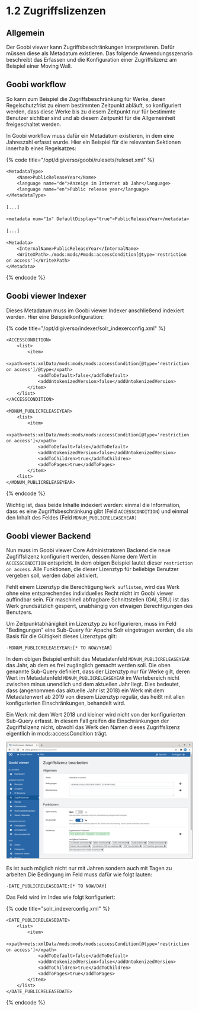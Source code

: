 # 1.2 Zugriffslizenzen

## Allgemein

Der Goobi viewer kann Zugriffsbeschränkungen interpretieren. Dafür müssen diese als Metadatum existieren. Das folgende Anwendungsszenario beschreibt das Erfassen und die Konfiguration einer Zugriffslizenz am Beispiel einer Moving Wall.

## Goobi workflow

So kann zum Beispiel die Zugriffsbeschränkung für Werke, deren Regelschutzfrist zu einem bestimmten Zeitpunkt abläuft, so konfiguriert werden, dass diese Werke bis zu diesem Zeitpunkt nur für bestimmte Benutzer sichtbar sind und ab diesem Zeitpunkt für die Allgemeinheit freigeschaltet werden.

In Goobi workflow muss dafür ein Metadatum existieren, in dem eine Jahreszahl erfasst wurde. Hier ein Beispiel für die relevanten Sektionen innerhalb eines Regelsatzes:

{% code title="/opt/digiverso/goobi/rulesets/ruleset.xml" %}
```markup
<MetadataType>
    <Name>PublicReleaseYear</Name>
    <language name="de">Anzeige im Internet ab Jahr</language>
    <language name="en">Public release year</language>
</MetadataType>

[...]

<metadata num="1o" DefaultDisplay="true">PublicReleaseYear</metadata>

[...]

<Metadata>
    <InternalName>PublicReleaseYear</InternalName>
    <WriteXPath>./mods:mods/#mods:accessCondition[@type='restriction on access']</WriteXPath>
</Metadata>
```
{% endcode %}

## Goobi viewer Indexer

Dieses Metadatum muss im Goobi viewer Indexer anschließend indexiert werden. Hier eine Beispielkonfiguration:

{% code title="/opt/digiverso/indexer/solr\_indexerconfig.xml" %}
```markup
<ACCESSCONDITION>
    <list>
        <item>
            <xpath>mets:xmlData/mods:mods/mods:accessCondition[@type='restriction on access']/@type</xpath>
            <addToDefault>false</addToDefault>
            <addUntokenizedVersion>false</addUntokenizedVersion>
        </item>
    </list>
</ACCESSCONDITION>

<MDNUM_PUBLICRELEASEYEAR>
    <list>
        <item>
            <xpath>mets:xmlData/mods:mods/mods:accessCondition[@type='restriction on access']</xpath>
            <addToDefault>false</addToDefault>
            <addUntokenizedVersion>false</addUntokenizedVersion>
            <addToChildren>true</addToChildren>
            <addToPages>true</addToPages>
        </item>
    <list>
</MDNUM_PUBLICRELEASEYEAR>
```
{% endcode %}

Wichtig ist, dass beide Inhalte indexiert werden: einmal die Information, dass es eine Zugriffsbeschränkung gibt \(Feld `ACCESSCONDITION`\) und einmal den Inhalt des Feldes \(Feld `MDNUM_PUBLICRELEASEYEAR)`

## Goobi viewer Backend

Nun muss im Goobi viewer Core Administratoren Backend die neue Zugfiffslizenz konfiguriert werden, dessen Name dem Wert in `ACCESSCONDITION` entspricht. In dem obigen Beispiel lautet dieser `restriction on access`. Alle Funktionen, die dieser Lizenztyp für beliebige Benutzer vergeben soll, werden dabei aktiviert.

Fehlt einem Lizenztyp die Berechtigung `Werk auflisten`, wird das Werk ohne eine entsprechendes individuelles Recht nicht im Goobi viewer auffindbar sein. Für maschinell abfragbare Schnittstellen \(OAI, SRU\) ist das Werk grundsätzlich gesperrt, unabhängig von etwaigen Berechtigungen des Benutzers.

Um Zeitpunktabhänigkeit im Lizenztyp zu konfigurieren, muss im Feld "Bedingungen" eine Sub-Query für Apache Solr eingetragen werden, die als Basis für die Gültigkeit dieses Lizenztyps gilt:

```text
-MDNUM_PUBLICRELEASEYEAR:[* TO NOW/YEAR]
```

In dem obigen Beispiel enthält das Metadatenfeld `MDNUM_PUBLICRELEASEYEAR` das Jahr, ab dem es frei zugänglich gemacht werden soll. Die oben genannte Sub-Query definiert, dass der Lizenztyp nur für Werke gilt, deren Wert im Metadatenfeld `MDNUM_PUBLICRELEASEYEAR` im Wertebereich nicht zwischen minus unendlich und dem aktuellen Jahr liegt. Dies bedeutet, dass \(angenommen das aktuelle Jahr ist 2018\) ein Werk mit dem Metadatenwert ab 2019 von diesem Lizenztyp regulär, das heißt mit allen konfigurierten Einschränkungen, behandelt wird.

Ein Werk mit dem Wert 2018 und kleiner wird nicht von der konfigurierten Sub-Query erfasst. In diesem Fall greifen die Einschränkungen der Zugriffslizenz nicht, obwohl das Werk den Namen dieses Zugriffslizenz eigentlich in mods:accessCondition trägt.

![](../../.gitbook/assets/de_movingwall.png)

Es ist auch möglich nicht nur mit Jahren sondern auch mit Tagen zu arbeiten.Die Bedingung im Feld muss dafür wie folgt lauten:

```text
​​-DATE_PUBLICRELEASEDATE:[* TO NOW/DAY]
```

Das Feld wird im Index wie folgt konfiguriert:

{% code title="solr\_indexerconfig.xml" %}
```markup
<DATE_PUBLICRELEASEDATE>
    <list>
        <item>
            <xpath>mets:xmlData/mods:mods/mods:accessCondition[@type='restriction on access']</xpath>
            <addToDefault>false</addToDefault>
            <addUntokenizedVersion>false</addUntokenizedVersion>
            <addToChildren>true</addToChildren>
            <addToPages>true</addToPages>
        </item>
    </list>
</DATE_PUBLICRELEASEDATE>
```
{% endcode %}

